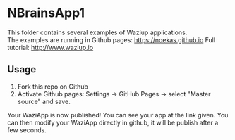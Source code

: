 NBrainsApp1
================

This folder contains several examples of Waziup applications.   
The examples are running in Github pages: https://noekas.github.io
Full tutorial: http://www.waziup.io

Usage
-----

1. Fork this repo on Github
2. Activate Github pages: Settings -> GitHub Pages -> select "Master source" and save.

Your WaziApp is now published! You can see your app at the link given.
You can then modify your WaziApp directly in github, it will be publish after a few seconds.
